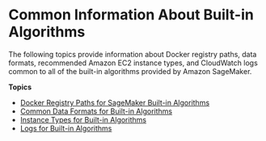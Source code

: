 # Common Information About Built\-in Algorithms<a name="common-info-all-im-models"></a>

The following topics provide information about Docker registry paths, data formats, recommended Amazon EC2 instance types, and CloudWatch logs common to all of the built\-in algorithms provided by Amazon SageMaker\.

**Topics**
+ [Docker Registry Paths for SageMaker Built\-in Algorithms](sagemaker-algo-docker-registry-paths.md)
+ [Common Data Formats for Built\-in Algorithms](sagemaker-algo-common-data-formats.md)
+ [Instance Types for Built\-in Algorithms](cmn-info-instance-types.md)
+ [Logs for Built\-in Algorithms](common-info-all-sagemaker-models-logs.md)